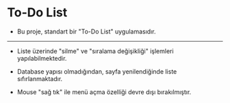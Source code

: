 # To-Do List

- Bu proje, standart bir "To-Do List" uygulamasıdır.

***

- Liste üzerinde "silme" ve "sıralama değişikliği" işlemleri yapılabilmektedir.

- Database yapısı olmadığından, sayfa yenilendiğinde liste sıfırlanmaktadır.

- Mouse "sağ tık" ile menü açma özelliği devre dışı bırakılmıştır.